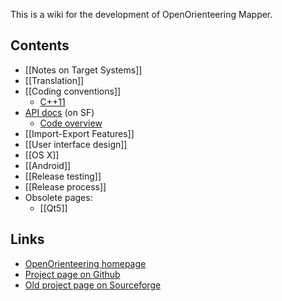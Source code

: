 This is a wiki for the development of OpenOrienteering Mapper. 

## Contents

  * [[Notes on Target Systems]]
  * [[Translation]]
  * [[Coding conventions]]
    * [C++11](Cxx11)
  * [API docs](http://oorienteering.sourceforge.net/api/) (on SF)
    * [Code overview](http://oorienteering.sourceforge.net/api/code_overview.html) 
  * [[Import-Export Features]]
  * [[User interface design]]
  * [[OS X]] 
  * [[Android]] 
  * [[Release testing]] 
  * [[Release process]] 
  * Obsolete pages:
    * [[Qt5]] 

## Links

  * [OpenOrienteering homepage](http://oorienteering.org/)
  * [Project page on Github](http://github.com/OpenOrienteering/mapper/)
  * [Old project page on Sourceforge](http://sourceforge.net/projects/oorienteering/)

